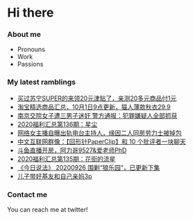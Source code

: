 # Hi there 

### About me
- Pronouns
- Work
- Passions 

### My latest ramblings
<!-- BLOGPOSTS:START -->
- [买过苏宁SUPER的来领20元津贴了，亲测20多元商品付1元](https://fuliba2020.net/super2020.html)
- [淘宝精选商品汇总，10月1日9点更新，猫人薄款秋衣29.9](https://fuliba2020.net/99.html)
- [南京交院女子遭三男子迷奸 警方通报：犯罪嫌疑人全部抓获](https://fuliba2020.net/nanjingjiaoyuan.html)
- [2020福利汇总第136期：星尘](https://fuliba2020.net/2020136.html)
- [网络女主播自曝出轨电台主持人，缘因二人同房劳力士被掉包](https://fuliba2020.net/porsche.html)
- [中文互联网群像：【回形针PaperClip】和 10 个批评者一块聊天](https://fuliba2020.net/pipingzhe.html)
- [斗鱼直播开房，阿力哥9527&爱老师PhD](https://fuliba2020.net/kaifang.html)
- [2020福利汇总第135期：花街的流星](https://fuliba2020.net/2020135.html)
- [《今日说法》 20200926 围剿“狼乐园”，已更新下集](https://fuliba2020.net/langleyuan.html)
- [儿子带好基友和自己亲妈3p](https://fuliba2020.net/mom3p.html)
<!-- BLOGPOSTS:END -->

### Contact me
You can reach me at twitter!
